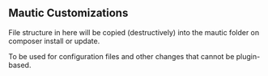 Mautic Customizations
-

File structure in here will be copied (destructively) into the mautic folder on composer install or update.

To be used for configuration files and other changes that cannot be plugin-based.

